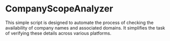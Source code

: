 # CompanyScopeAnalyzer
This simple script is designed to automate the process of checking the availability of company names and associated domains. It simplifies the task of verifying these details across various platforms.
